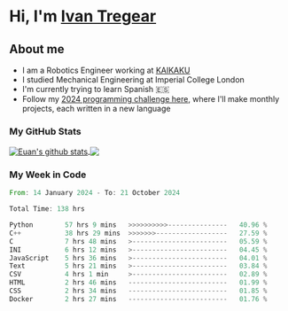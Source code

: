 # Hi, I'm [Ivan Tregear](https://www.linkedin.com/in/ivantregear/)

## About me

* I am a Robotics Engineer working at [KAIKAKU](https://github.com/KAIKAKU-AI)
* I studied Mechanical Engineering at Imperial College London
* I'm currently trying to learn Spanish :es:
* Follow my [2024 programming challenge here](https://github.com/ITregear?tab=repositories), where I'll make monthly projects, each written in a new language


### My GitHub Stats

<a href="#my-github-stats">
  <img align="center" src="https://github-readme-stats.vercel.app/api?username=itregear&count_private=true&show_icons=true&include_all_commits=true&theme=material-palenight" alt="Euan's github stats" />
</a>

<a href="#my-github-stats">
  <img align="center" src="https://github-readme-stats.vercel.app/api/top-langs/?username=itregear&layout=compact&theme=material-palenight" />
</a>

### My Week in Code
<!--START_SECTION:waka-->

```rust
From: 14 January 2024 - To: 21 October 2024

Total Time: 138 hrs

Python        57 hrs 9 mins   >>>>>>>>>>---------------   40.96 %
C++           38 hrs 29 mins  >>>>>>>------------------   27.59 %
C             7 hrs 48 mins   >------------------------   05.59 %
INI           6 hrs 12 mins   >------------------------   04.45 %
JavaScript    5 hrs 36 mins   >------------------------   04.01 %
Text          5 hrs 21 mins   >------------------------   03.84 %
CSV           4 hrs 1 min     >------------------------   02.89 %
HTML          2 hrs 46 mins   -------------------------   01.99 %
CSS           2 hrs 34 mins   -------------------------   01.85 %
Docker        2 hrs 27 mins   -------------------------   01.76 %
```

<!--END_SECTION:waka-->
